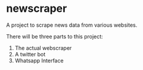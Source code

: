 # newscraper
A project to scrape news data from various websites.


There will be three parts to this project:
1) The actual webscraper 
2) A twitter bot
3) Whatsapp Interface

